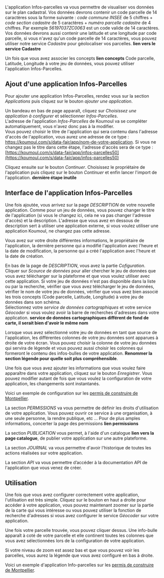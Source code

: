L'application Infos-parcelles va vous permettre de visualiser vos données sur le plan cadastral. Vos données devrons contenir un code parcelle de 14 caractères sous la forme suivante :  *code commune INSEE* de 5 chiffres + *code section cadastre* de 5 caractères + *numéro parcelle cadastre* de 4 chiffres. Par exemple *56197037ZC0063* est un code valide de 14 caractères. Vos données devrons aussi contenir une latitude et une longitude par code parcelle, si vous n'avez qu'un code parcelle de 14 caractères, vous pouvez utiliser notre service *Cadastre* pour géolocaliser vos parcelles. **lien vers le service Cadastre**

Un fois que vous avez associer les concepts **lien concepts** Code parcelle, Latitude, Longitude à votre jeu de données, vous pouvez utiliser l'application Infos-Parcelles.

## Ajout d'une application Infos-Parcelles

Pour ajouter une application Infos-Parcelles, rendez vous sur la section *Applications* puis cliquez sur le bouton *ajouter une application*.

Un bandeau en bas de page apparaît, cliquez sur *Choisissez une application à configurer* et sélectionner *Infos-Parcelles*.  
L'adresse de l'application *Infos-Parcelles* de Koumoul va se compléter automatiquement, vous n'avez donc pas à la modifier.  
Vous pouvez choisir le titre de l'application qui sera contenu dans l'adresse d'accès de l'application, vous aurez une adresse de ce type : https://koumoul.com/s/data-fair/app/nom-de-votre-application. Si vous ne changez pas le titre dans cette étape, l'adresse d'accès sera de ce type : [https://koumoul.com/s/data-fair/app/infos-parcelles50](https://koumoul.com/s/data-fair/app/infos-parcelles50)

Cliquez ensuite sur le bouton *Continuer*. Choisissez le propriétaire de l'application puis cliquez sur le bouton *Continuer* et enfin lancer l'import de l'application. **dernière étape inutile**

## Interface de l'application Infos-Parcelles

Une fois ajoutée, vous arrivez sur la page *DESCRIPTION* de votre nouvelle application. Comme pour un jeu de données, vous pouvez changer le titre de l'application (si vous le changez ici, cela ne va pas changer l'adresse d'accès) et la description. L'adresse que vous avez en dessous de description sert à utiliser une application externe, si vous voulez utiliser une application Koumoul, ne changez pas cette adresse.  

Vous avez sur votre droite différentes informations, le propriétaire de l'application, la dernière personne qui a modifié l'application avec l'heure et la date de modification, la personne qui a créé l'application avec l'heure et la date de création.

En bas de la page de *DESCRIPTION*, vous avez la partie *Cofiguration*. Cliquer sur *Scource de données* pour aller chercher le jeu de données que vous avez télécharger sur la plateforme et que vous voulez utiliser avec cette application. Si votre jeu de données n'est pas disponible dans la liste ou par la recherche, vérifier que vous avez télécharger le jeu de données, vérifier le nom de votre jeu de données, vérifier que vous avez bien associé les trois concepts (Code parcelle, Latitude, Longitude) à votre jeu de données dans son schéma.  
Sélectionnez votre *service de données cartographiques* et votre service *Géocoder* si vous voulez avoir la barre de recherches d'adresses dans votre application.
**service de données cartographiques différent de fond de carte, il serait bien d'avoir le même nom**

Lorsque vous avez sélectionné votre jeu de données en tant que source de l'application, les différentes colonnes de votre jeu données sont apparues à droite de votre écran. Vous pouvez choisir la colonne de votre jeu données qui servira de légende et vous pouvez aussi choisir les colonnes qui formeront le contenu des infos-bulles de votre application. **Renommer la section légende pour quelle soit plus compréhensible**.

Une fois que vous avez ajouter les informations que vous voulez faire apparaître dans votre application, cliquez sur le bouton *Enregistrer*. Vous pouvez modifier autant de fois que vous voulez la configuration de votre application, les changements sont instantanés.

Voici un exemple de configuration sur les [permis de construire de Montpellier](https://koumoul.com/s/data-fair/application/infos-parcelles50/description).

La section *PERMISSIONS* va vous permettre de définir les droits d'utilisation de votre application. Vous pouvez ouvrir ce service à une organisation, à une seule personne, la rendre publique, etc ... Pour de plus amples informations, concerter la page des permissions **lien permissions**

La section *PUBLICATION* vous permet, à l'aide d'un catalogue **lien vers la page catalogue**, de publier votre application sur une autre plateforme.

La section *JOURNAL* va vous permettre d'avoir l'historique de toutes les actions réalisées sur votre application.

La section *API* va vous permettre d’accéder à la documentation API de l'application que vous venez de créer.

## Utilisation

Une fois que vous avez configurer correctement votre application, l'utilisation est très simple. Cliquez sur le bouton en haut a droite pour accéder à votre application, vous pouvez maintenant zoomer sur la partie de la carte qui vous intéresse ou vous pouvez utiliser la fonction de recherche d'adresses si vous avez configurer le service *Géocoder* sur votre application.

Une fois votre parcelle trouvée, vous pouvez cliquer dessus. Une info-bulle apparaît à coté de votre parcelle et elle continent toutes les colonnes que vous avez sélectionnées lors de la configuration de votre application.

Si votre niveau de zoom est assez bas et que vous pouvez voir les parcelles, vous aurez la légende que vous avez configuré en bas à droite.

Voici un exemple d'application Info-parcelles sur les [permis de construire de Montpellier](https://koumoul.com/s/data-fair/app/infos-parcelles50).
